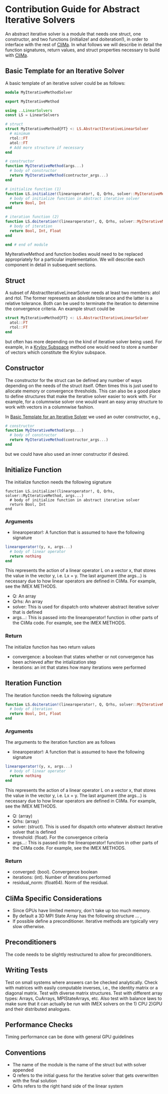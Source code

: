 # Contribution Guide for Abstract Iterative Solvers

An abstract iterative solver is a module that needs one struct, one constructor, and two functions (initialize! and doiteration!), in order to interface with the rest of [CliMa](https://github.com/climate-machine). In what follows we will describe in detail the function signatures, return values, and struct properties necessary to build with [CliMa](https://github.com/climate-machine).

## Basic Template for an Iterative Solver

A basic template of an iterative solver could be as follows:

```julia
module MyIterativeMethodSolver

export MyIterativeMethod

using ..LinearSolvers
const LS = LinearSolvers

# struct
struct MyIterativeMethod{FT} <: LS.AbstractIterativeLinearSolver
  # minimum
  rtol::FT
  atol::FT
  # Add more structure if necessary
end

# constructor
function MyIterativeMethod(args...)
  # body of constructor
  return MyIterativeMethod(contructor_args...)
end

# initialize function (1)
function LS.initialize!(linearoperator!, Q, Qrhs, solver::MyIterativeMethod, args...)
  # body of initialize function in abstract iterative solver
  return Bool, Int
end

# iteration function (2)
function LS.doiteration!(linearoperator!, Q, Qrhs, solver::MyIterativeMethod, threshold, args...)
  # body of iteration
  return Bool, Int, Float
end

end # end of module
```
MyIterativeMethod and function bodies would need to be replaced appropriately for a particular implementation. We will describe each component in detail in subsequent sections.

## Struct

A subset of AbstractIterativeLinearSolver needs at least two members: atol and rtol. The former represents an absolute tolerance and the latter is a relative tolerance. Both can be used to terminate the iteration to determine the convergence criteria. An example struct could be
```julia
struct MyIterativeMethod{FT} <: LS.AbstractIterativeLinearSolver
  atol::FT
  rtol::FT
end
```
but often has more depending on the kind of iterative solver being used.  For example, in a [Krylov Subspace](https://en.wikipedia.org/wiki/Krylov_subspace) method one would need to store a number of vectors which constitute the Krylov subspace.

## Constructor

The constructor for the struct can be defined any number of ways depending on the needs of the struct itself. Often times this is just used to allocate memory or convergence thresholds. This can also be a good place to define structures that make the iterative solver easier to work with. For example, for a columnwise solver one would want an easy array structure to work with vectors in a columnwise fashion.

In [Basic Template for an Iterative Solver](@ref) we used an outer constructor, e.g.,
```julia
# constructor
function MyIterativeMethod(args...)
  # body of constructor
  return MyIterativeMethod(contructor_args...)
end
```
but we could have also used an inner constructor if desired.

## Initialize Function

The initialize function needs the following signature
```
function LS.initialize!(linearoperator!, Q, Qrhs, solver::MyIterativeMethod, args...)
  # body of initialize function in abstract iterative solver
  return Bool, Int
end
```

### Arguments
- linearoperator!: A function that is assumed to have the following signature
```julia
linearoperator!(y, x, args...)
  # body of linear operator
  return nothing
end
```
This represents the action of a linear operator L on a vector x, that stores the value in the vector y, i.e. Lx = y. The last argument (the args...) is necessary due to how linear operators are defined in CliMa. For example, see the IMEX METHODS.
- Q: An array
- Qrhs: An array
- solver: This is used for dispatch onto whatever abstract iterative solver that is defined
- args...: This is passed into the linearoperator! function in other parts of the CliMa code. For example, see the IMEX METHODS.

### Return
The initialize function has two return values
- convergence: a boolean that states whether or not convergence has been achieved after the intialization step
- iterations: an int that states how many iterations were performed

## Iteration Function

The iteration function needs the following signature

```julia
function LS.doiteration!(linearoperator!, Q, Qrhs, solver::MyIterativeMethod, threshold, args...)
  # body of iteration
  return Bool, Int, Float
end
```

### Arguments
The arguments to the iteration function are as follows
- linearoperator!: A function that is assumed to have the following signature
```julia
linearoperator!(y, x, args...)
  # body of linear operator
  return nothing
end
```
This represents the action of a linear operator L on a vector x, that stores the value in the vector y, i.e. Lx = y. The last argument (the args...) is necessary due to how linear operators are defined in CliMa. For example, see the IMEX METHODS.
- Q: (array)
- Qrhs: (array)
- solver: (struct). This is used for dispatch onto whatever abstract iterative solver that is defined
- threshold: (float). For the convergence criteria
- args...: This is passed into the linearoperator! function in other parts of the CliMa code. For example, see the IMEX METHODS.
### Return
- converged: (bool). Convergence boolean
- iterations: (int). Number of iterations performed
- residual_norm: (float64). Norm of the residual.

## CliMa Specific Considerations

- Since GPUs have limited memory, don't take up too much memory.
- By default a 3D MPI State Array has the following structure ... ,
- If possible define a preconditioner. Iterative methods are typically very slow otherwise.

## Preconditioners

The code needs to be slightly restructured to allow for preconditioners.

## Writing Tests

Test on small systems where answers can be checked analytically. Check with matrices with easily computable inverses, i.e., the identity matrix or a diagonal matrix. Test with diverse matrix structures. Test with different array types: Arrays, CuArrays, MPIStateArrays, etc. Also test with balance laws to make sure that it can actually be run with IMEX solvers on the 1) CPU 2)GPU and their distributed analogues.

## Performance Checks

Timing performance can be done with general GPU guidelines

## Conventions

- The name of the module is the name of the struct but with solver appended
- Q refers to the initial guess for the iterative solver that gets overwritten with the final solution
- Qrhs refers to the right hand side of the linear system
